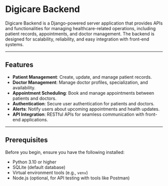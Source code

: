 # Digicare Backend

Digicare Backend is a Django-powered server application that provides APIs and functionalities for managing healthcare-related operations, including patient records, appointments, and doctor management. The backend is designed for scalability, reliability, and easy integration with front-end systems.

---

## Features
- **Patient Management**: Create, update, and manage patient records.
- **Doctor Management**: Manage doctor profiles, specialization, and availability.
- **Appointment Scheduling**: Book and manage appointments between patients and doctors.
- **Authentication**: Secure user authentication for patients and doctors.
- **Alerts**: Notify users about upcoming appointments and health updates.
- **API Integration**: RESTful APIs for seamless communication with front-end applications.

---

## Prerequisites
Before you begin, ensure you have the following installed:
- Python 3.10 or higher
- SQLite (default database)
- Virtual environment tools (e.g., `venv`)
- Node.js (optional, for API testing with tools like Postman)
